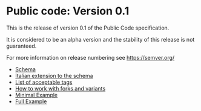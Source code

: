 #  Public code: Version 0.1


This is the release of version 0.1 of the Public Code specification.

It is considered to be an alpha version and the stability of this release is not guaranteed.

For more information on release numbering see https://semver.org/

* [Schema](schema.md)
* [Italian extension to the schema](schema.it.md)
* [List of acceptable tags](tags.md)
* [How to work with forks and variants](forks.md)
* [Minimal Example](example/publiccode.minimal.yml)
* [Full Example](example/publiccode.yml)

